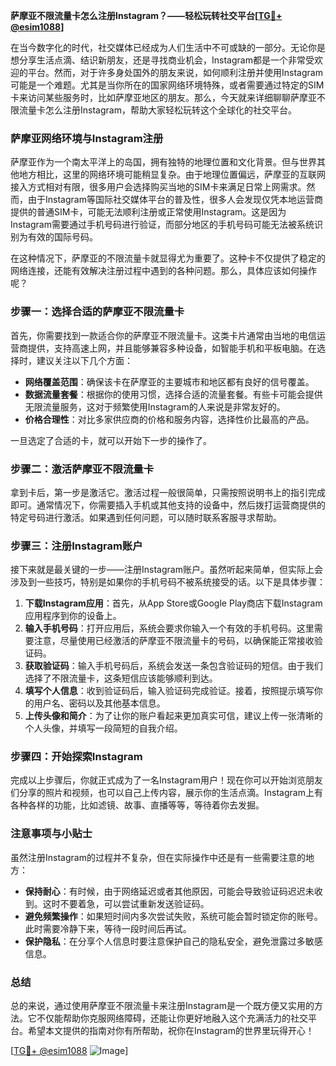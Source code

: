 **萨摩亚不限流量卡怎么注册Instagram？——轻松玩转社交平台[[TG💪+ @esim1088](https://t.me/s/esim1088)]**

在当今数字化的时代，社交媒体已经成为人们生活中不可或缺的一部分。无论你是想分享生活点滴、结识新朋友，还是寻找商业机会，Instagram都是一个非常受欢迎的平台。然而，对于许多身处国外的朋友来说，如何顺利注册并使用Instagram可能是一个难题。尤其是当你所在的国家网络环境特殊，或者需要通过特定的SIM卡来访问某些服务时，比如萨摩亚地区的朋友。那么，今天就来详细聊聊萨摩亚不限流量卡怎么注册Instagram，帮助大家轻松玩转这个全球化的社交平台。

### 萨摩亚网络环境与Instagram注册

萨摩亚作为一个南太平洋上的岛国，拥有独特的地理位置和文化背景。但与世界其他地方相比，这里的网络环境可能稍显复杂。由于地理位置偏远，萨摩亚的互联网接入方式相对有限，很多用户会选择购买当地的SIM卡来满足日常上网需求。然而，由于Instagram等国际社交媒体平台的普及性，很多人会发现仅凭本地运营商提供的普通SIM卡，可能无法顺利注册或正常使用Instagram。这是因为Instagram需要通过手机号码进行验证，而部分地区的手机号码可能无法被系统识别为有效的国际号码。

在这种情况下，萨摩亚的不限流量卡就显得尤为重要了。这种卡不仅提供了稳定的网络连接，还能有效解决注册过程中遇到的各种问题。那么，具体应该如何操作呢？

### 步骤一：选择合适的萨摩亚不限流量卡

首先，你需要找到一款适合你的萨摩亚不限流量卡。这类卡片通常由当地的电信运营商提供，支持高速上网，并且能够兼容多种设备，如智能手机和平板电脑。在选择时，建议关注以下几个方面：

- **网络覆盖范围**：确保该卡在萨摩亚的主要城市和地区都有良好的信号覆盖。
- **数据流量套餐**：根据你的使用习惯，选择合适的流量套餐。有些卡可能会提供无限流量服务，这对于频繁使用Instagram的人来说是非常友好的。
- **价格合理性**：对比多家供应商的价格和服务内容，选择性价比最高的产品。

一旦选定了合适的卡，就可以开始下一步的操作了。

### 步骤二：激活萨摩亚不限流量卡

拿到卡后，第一步是激活它。激活过程一般很简单，只需按照说明书上的指引完成即可。通常情况下，你需要插入手机或其他支持的设备中，然后拨打运营商提供的特定号码进行激活。如果遇到任何问题，可以随时联系客服寻求帮助。

### 步骤三：注册Instagram账户

接下来就是最关键的一步——注册Instagram账户。虽然听起来简单，但实际上会涉及到一些技巧，特别是如果你的手机号码不被系统接受的话。以下是具体步骤：

1. **下载Instagram应用**：首先，从App Store或Google Play商店下载Instagram应用程序到你的设备上。
2. **输入手机号码**：打开应用后，系统会要求你输入一个有效的手机号码。这里需要注意，尽量使用已经激活的萨摩亚不限流量卡的号码，以确保能正常接收验证码。
3. **获取验证码**：输入手机号码后，系统会发送一条包含验证码的短信。由于我们选择了不限流量卡，这条短信应该能够顺利到达。
4. **填写个人信息**：收到验证码后，输入验证码完成验证。接着，按照提示填写你的用户名、密码以及其他基本信息。
5. **上传头像和简介**：为了让你的账户看起来更加真实可信，建议上传一张清晰的个人头像，并填写一段简短的自我介绍。

### 步骤四：开始探索Instagram

完成以上步骤后，你就正式成为了一名Instagram用户！现在你可以开始浏览朋友们分享的照片和视频，也可以自己上传内容，展示你的生活点滴。Instagram上有各种各样的功能，比如滤镜、故事、直播等等，等待着你去发掘。

### 注意事项与小贴士

虽然注册Instagram的过程并不复杂，但在实际操作中还是有一些需要注意的地方：

- **保持耐心**：有时候，由于网络延迟或者其他原因，可能会导致验证码迟迟未收到。这时不要着急，可以尝试重新发送验证码。
- **避免频繁操作**：如果短时间内多次尝试失败，系统可能会暂时锁定你的账号。此时需要冷静下来，等待一段时间后再试。
- **保护隐私**：在分享个人信息时要注意保护自己的隐私安全，避免泄露过多敏感信息。

### 总结

总的来说，通过使用萨摩亚不限流量卡来注册Instagram是一个既方便又实用的方法。它不仅能帮助你克服网络障碍，还能让你更好地融入这个充满活力的社交平台。希望本文提供的指南对你有所帮助，祝你在Instagram的世界里玩得开心！

[[TG💪+ @esim1088](https://t.me/s/esim1088) ![Image](https://i.postimg.cc/4NQfJmqS/Snipaste-2025-05-13-00-14-12.png)]